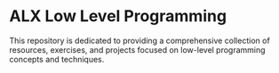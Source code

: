 # ALX Low Level Programming
 This repository is dedicated to providing a comprehensive collection of resources, exercises, and projects focused on low-level programming concepts and techniques.
